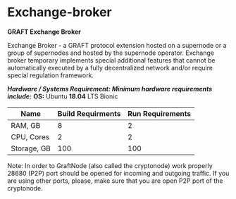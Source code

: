 # Exchange-broker
**GRAFT Exchange Broker**

Exchange Broker - a GRAFT protocol extension hosted on a supernode or a group of supernodes and hosted by the supernode operator. Exchange broker temporary implements special additional features that cannot be automatically executed by a fully decentralized network and/or require special regulation framework.

**_Hardware / Systems Requirement: Minimum hardware requirements include:_**
 **OS:** Ubuntu **18.04** LTS Bionic

Name|Build Requirments	|Run Requirements
----|-------------------|----------------
RAM, GB |	8	|2
CPU, Cores	|2	|2
Storage, GB	|100	|100



Note: In order to GraftNode (also called the cryptonode) work properly 28680 (P2P) port should be opened for incoming and outgoing traffic. If you are using other ports, please, make sure that you are open P2P port of the cryptonode.
